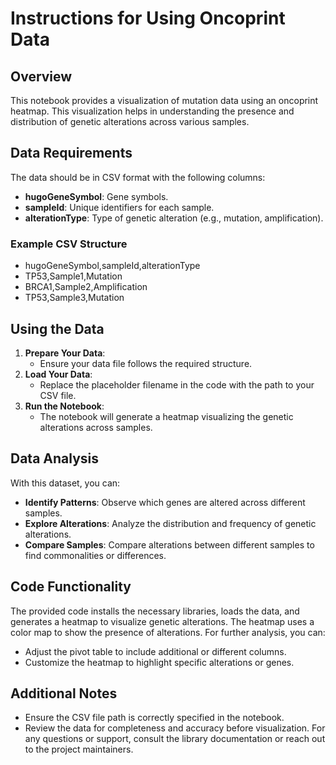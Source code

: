 
# Instructions for Using Oncoprint Data
## Overview
This notebook provides a visualization of mutation data using an oncoprint heatmap. This visualization helps in understanding the presence and distribution of genetic alterations across various samples.
## Data Requirements
The data should be in CSV format with the following columns:
- **hugoGeneSymbol**: Gene symbols.
- **sampleId**: Unique identifiers for each sample.
- **alterationType**: Type of genetic alteration (e.g., mutation, amplification).
### Example CSV Structure
- hugoGeneSymbol,sampleId,alterationType
- TP53,Sample1,Mutation
- BRCA1,Sample2,Amplification
- TP53,Sample3,Mutation
## Using the Data
1. **Prepare Your Data**:
   - Ensure your data file follows the required structure.
2. **Load Your Data**:
   - Replace the placeholder filename in the code with the path to your CSV file.
3. **Run the Notebook**:
   - The notebook will generate a heatmap visualizing the genetic alterations across samples.
## Data Analysis
With this dataset, you can:
- **Identify Patterns**: Observe which genes are altered across different samples.
- **Explore Alterations**: Analyze the distribution and frequency of genetic alterations.
- **Compare Samples**: Compare alterations between different samples to find commonalities or differences.
## Code Functionality
The provided code installs the necessary libraries, loads the data, and generates a heatmap to visualize genetic alterations. The heatmap uses a color map to show the presence of alterations.
For further analysis, you can:
- Adjust the pivot table to include additional or different columns.
- Customize the heatmap to highlight specific alterations or genes.
## Additional Notes
- Ensure the CSV file path is correctly specified in the notebook.
- Review the data for completeness and accuracy before visualization.
For any questions or support, consult the library documentation or reach out to the project maintainers.
